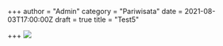 +++
author = "Admin"
category = "Pariwisata"
date = 2021-08-03T17:00:00Z
draft = true
title = "Test5"

+++
![](/image/20210721_142811.jpg)